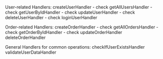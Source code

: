User-related Handlers:
createUserHandler - check
getAllUsersHandler - check 
getUserByIdHandler - check 
updateUserHandler - check
deleteUserHandler - check
loginUserHandler



Order-related Handlers:
createOrderHandler - check 
getAllOrdersHandler - check
getOrderByIdHandler - check 
updateOrderHandler
deleteOrderHandler



General Handlers for common operations:
checkIfUserExistsHandler
validateUserDataHandler